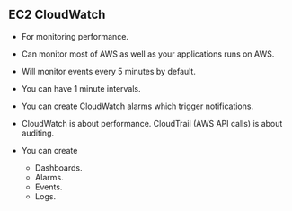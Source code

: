 ## EC2 CloudWatch

- For monitoring performance.

- Can monitor most of AWS as well as your applications runs on AWS.

- Will monitor events every 5 minutes by default.

- You can have 1 minute intervals.

- You can create CloudWatch alarms which trigger notifications.

- CloudWatch is about performance. CloudTrail (AWS API calls) is about auditing.

- You can create

  - Dashboards.
  - Alarms.
  - Events.
  - Logs.
